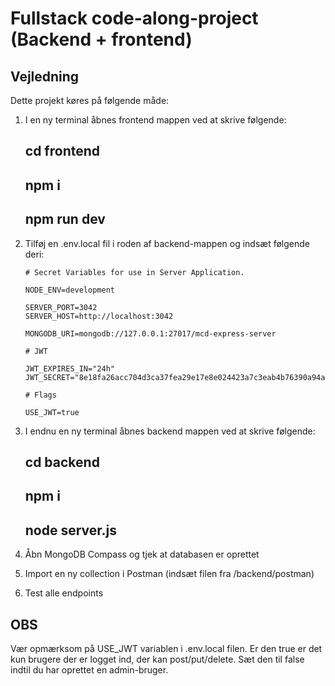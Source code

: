# Fullstack code-along-project (Backend + frontend)

## Vejledning

Dette projekt køres på følgende måde:

1. I en ny terminal åbnes frontend mappen ved at skrive følgende:

   ## cd frontend

   ## npm i

   ## npm run dev

2. Tilføj en .env.local fil i roden af backend-mappen og indsæt følgende deri:

   ```
   # Secret Variables for use in Server Application.

   NODE_ENV=development

   SERVER_PORT=3042
   SERVER_HOST=http://localhost:3042

   MONGODB_URI=mongodb://127.0.0.1:27017/mcd-express-server

   # JWT

   JWT_EXPIRES_IN="24h"
   JWT_SECRET="8e18fa26acc704d3ca37fea29e17e8e024423a7c3eab4b76390a94ac579c20f0"

   # Flags

   USE_JWT=true
   ```

3. I endnu en ny terminal åbnes backend mappen ved at skrive følgende:

   ## cd backend

   ## npm i

   ## node server.js

4. Åbn MongoDB Compass og tjek at databasen er oprettet
5. Import en ny collection i Postman (indsæt filen fra /backend/postman)
6. Test alle endpoints

## OBS

Vær opmærksom på USE_JWT variablen i .env.local filen. Er den true er det kun
brugere der er logget ind, der kan post/put/delete. Sæt den til false indtil du
har oprettet en admin-bruger.
